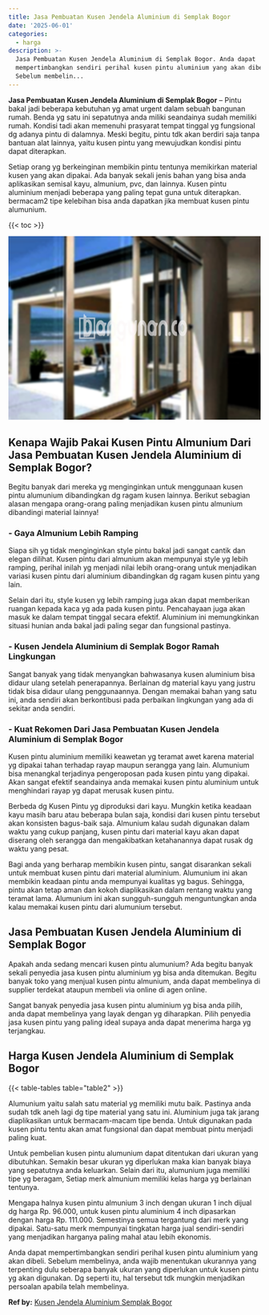 ```yaml
---
title: Jasa Pembuatan Kusen Jendela Aluminium di Semplak Bogor
date: '2025-06-01'
categories:
  - harga
description: >-
  Jasa Pembuatan Kusen Jendela Aluminium di Semplak Bogor. Anda dapat
  mempertimbangkan sendiri perihal kusen pintu aluminium yang akan dibeli.
  Sebelum membelin...
---
```


**Jasa Pembuatan Kusen Jendela Aluminium di Semplak Bogor** – Pintu bakal jadi beberapa kebutuhan yg amat urgent dalam sebuah bangunan rumah. Benda yg satu ini sepatutnya anda miliki seandainya sudah memiliki rumah. Kondisi tadi akan memenuhi prasyarat tempat tinggal yg fungsional dg adanya pintu di dalamnya. Meski begitu, pintu tdk akan berdiri saja tanpa bantuan alat lainnya, yaitu kusen pintu yang mewujudkan kondisi pintu dapat diterapkan.

Setiap orang yg berkeinginan membikin pintu tentunya memikirkan material kusen yang akan dipakai. Ada banyak sekali jenis bahan yang bisa anda aplikasikan semisal kayu, almunium, pvc, dan lainnya. Kusen pintu aluminium menjadi beberapa yang paling tepat guna untuk diterapkan. bermacam2 tipe kelebihan bisa anda dapatkan jika membuat kusen pintu alumunium.

{{< toc >}}

![Jasa Pembuatan Kusen Jendela Aluminium di Semplak Bogor](/images/harga-kusen-jendela-alumunium-02.png)

## Kenapa Wajib Pakai Kusen Pintu Almunium Dari Jasa Pembuatan Kusen Jendela Aluminium di Semplak Bogor?

Begitu banyak dari mereka yg menginginkan untuk menggunaan kusen pintu alumunium dibandingkan dg ragam kusen lainnya. Berikut sebagian alasan mengapa orang-orang paling menjadikan kusen pintu almunium dibandingi material lainnya!

### \- Gaya Almunium Lebih Ramping

Siapa sih yg tidak menginginkan style pintu bakal jadi sangat cantik dan elegan dilihat. Kusen pintu dari almunium akan mempunyai style yg lebih ramping, perihal inilah yg menjadi nilai lebih orang-orang untuk menjadikan variasi kusen pintu dari aluminium dibandingkan dg ragam kusen pintu yang lain.

Selain dari itu, style kusen yg lebih ramping juga akan dapat memberikan ruangan kepada kaca yg ada pada kusen pintu. Pencahayaan juga akan masuk ke dalam tempat tinggal secara efektif. Aluminium ini memungkinkan situasi hunian anda bakal jadi paling segar dan fungsional pastinya.

### \- Kusen Jendela Aluminium di Semplak Bogor Ramah Lingkungan

Sangat banyak yang tidak menyangkan bahwasanya kusen aluminium bisa didaur ulang setelah penerapannya. Berlainan dg material kayu yang justru tidak bisa didaur ulang penggunaannya. Dengan memakai bahan yang satu ini, anda sendiri akan berkontibusi pada perbaikan lingkungan yang ada di sekitar anda sendiri.

### \- Kuat Rekomen Dari Jasa Pembuatan Kusen Jendela Aluminium di Semplak Bogor

Kusen pintu aluminium memiliki keawetan yg teramat awet karena material yg dipakai tahan terhadap rayap maupun serangga yang lain. Alumunium bisa menangkal terjadinya pengeroposan pada kusen pintu yang dipakai. Akan sangat efektif seandainya anda memakai kusen pintu aluminium untuk menghindari rayap yg dapat merusak kusen pintu.

Berbeda dg Kusen Pintu yg diproduksi dari kayu. Mungkin ketika keadaan kayu masih baru atau beberapa bulan saja, kondisi dari kusen pintu tersebut akan konsisten bagus-baik saja. Almunium kalau sudah digunakan dalam waktu yang cukup panjang, kusen pintu dari material kayu akan dapat diserang oleh serangga dan mengakibatkan ketahanannya dapat rusak dg waktu yang pesat.

Bagi anda yang berharap membikin kusen pintu, sangat disarankan sekali untuk membuat kusen pintu dari material aluminium. Alumunium ini akan membikin keadaan pintu anda mempunyai kualitas yg bagus. Sehingga, pintu akan tetap aman dan kokoh diaplikasikan dalam rentang waktu yang teramat lama. Alumunium ini akan sungguh-sungguh menguntungkan anda kalau memakai kusen pintu dari alumunium tersebut.

## Jasa Pembuatan Kusen Jendela Aluminium di Semplak Bogor

Apakah anda sedang mencari kusen pintu alumunium? Ada begitu banyak sekali penyedia jasa kusen pintu aluminium yg bisa anda ditemukan. Begitu banyak toko yang menjual kusen pintu almunium, anda dapat membelinya di supplier terdekat ataupun membeli via online di agen online.

Sangat banyak penyedia jasa kusen pintu aluminium yg bisa anda pilih, anda dapat membelinya yang layak dengan yg diharapkan. Pilih penyedia jasa kusen pintu yang paling ideal supaya anda dapat menerima harga yg terjangkau.

## Harga Kusen Jendela Aluminium di Semplak Bogor

{{< table-tables table="table2" >}}

Alumunium yaitu salah satu material yg memiliki mutu baik. Pastinya anda sudah tdk aneh lagi dg tipe material yang satu ini. Aluminium juga tak jarang diaplikasikan untuk bermacam-macam tipe benda. Untuk digunakan pada kusen pintu tentu akan amat fungsional dan dapat membuat pintu menjadi paling kuat.

Untuk pembelian kusen pintu alumunium dapat ditentukan dari ukuran yang dibutuhkan. Semakin besar ukuran yg diperlukan maka kian banyak biaya yang sepatutnya anda keluarkan. Selain dari itu, alumunium juga memiliki tipe yg beragam, Setiap merk almunium memiliki kelas harga yg berlainan tentunya.

Mengapa halnya kusen pintu almunium 3 inch dengan ukuran 1 inch dijual dg harga Rp. 96.000, untuk kusen pintu aluminium 4 inch dipasarkan dengan harga Rp. 111.000. Semestinya semua tergantung dari merk yang dipakai. Satu-satu merk mempunyai tingkatan harga jual sendiri-sendiri yang menjadikan harganya paling mahal atau lebih ekonomis.

Anda dapat mempertimbangkan sendiri perihal kusen pintu aluminium yang akan dibeli. Sebelum membelinya, anda wajib menentukan ukurannya yang terpenting dulu seberapa banyak ukuran yang diperlukan untuk kusen pintu yg akan digunakan. Dg seperti itu, hal tersebut tdk mungkin menjadikan persoalan apabila telah membelinya.

**Ref by:** [Kusen Jendela Aluminium Semplak Bogor](https://id.wikipedia.org/wiki/Kusen)
